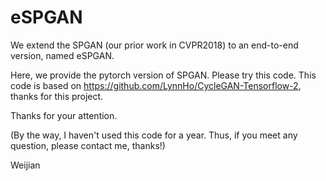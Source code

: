 # eSPGAN
We extend the SPGAN (our prior work in CVPR2018) to an end-to-end version, named eSPGAN.

Here, we provide the pytorch version of SPGAN. Please try this code. This code is based on https://github.com/LynnHo/CycleGAN-Tensorflow-2, thanks for this project.

Thanks for your attention.

(By the way, I haven't used this code for a year. Thus, if you meet any question, please contact me, thanks!)

Weijian
